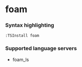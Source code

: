 <!--- THIS DOCUMENT IS AUTOMATICALLY GENERATED, DON'T EDIT IT -->
# foam

### Syntax highlighting

```vim
:TSInstall foam
```

### Supported language servers

- foam_ls
